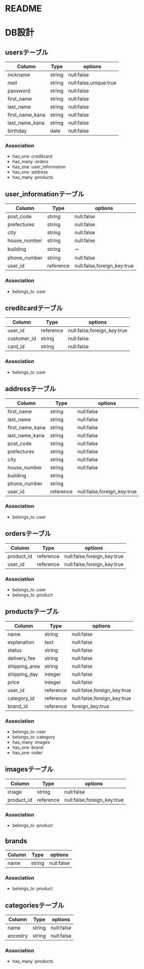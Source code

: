 # README

# DB設計

## usersテーブル
|Column|Type|options|
|------|----|-------|
|nickname|string|null:false|
|mail|string|null:false,unique:true|
|password|string|null:false|
|first_name|string|null:false|
|last_name|string|null:false|
|first_name_kana|string|null:false|
|last_name_kana|string|null:false|
|birthday|date|null:false|
### Association
- has_one :creditcard
- has_many :orders
- has_one :user_information
- has_one :address
- has_many :products

## user_informationテーブル
|Column|Type|options|
|------|----|-------|
|post_code|string|null:false|
|prefectures|string|null:false|
|city|string|null:false|
|house_number|string|null:false|
|building|string|ー|
|phone_number|string|null:false|
|user_id|reference|null:false,foreign_key:true|
### Association
- belongs_to :user

## creditcardテーブル
|Column|Type|options|
|------|----|-------|
|user_id|reference|null:false,foreign_key:true|
|customer_id|string|null:false|
|card_id|string|null:false|
### Association
- belongs_to :user

## addressテーブル
|Column|Type|options|
|------|----|-------|
|first_name|string|null:false|
|last_name|string|null:false|
|first_name_kana|string|null:false|
|last_name_kana|string|null:false|
|post_code|string|null:false|
|prefectures|string|null:false|
|city|string|null:false|
|house_number|string|null:false|
|building|string||
|phone_number|string||
|user_id|reference|null:false,foreign_key:true|
### Association
- belongs_to :user

## ordersテーブル
|Column|Type|options|
|------|----|-------|
|product_id|reference|null:false,foreign_key:true|
|user_id|reference|null:false,foreign_key:true|
### Association
- belongs_to :user
- belongs_to :product

## productsテーブル
|Column|Type|options|
|------|----|-------|
|name|string|null:false|
|explanation|text|null:false|
|status|string|null:false|
|delivery_fee|string|null:false|
|shipping_area|string|null:false|
|shipping_day|integer|null:false|
|price|integer|null:false|
|user_id|reference|null:false,foreign_key:true|
|category_id|reference|null:false,foreign_key:true|
|brand_id|reference|foreign_key:true|
### Association
- belongs_to :user
- belongs_to :category
- has_many :images
- has_one :brand
- has_one :order

## imagesテーブル
|Column|Type|options|
|------|----|-------|
|image|string|null:false|
|product_id|reference|null:false,foreign_key:true|
### Association
- belongs_to :product

## brands
|Column|Type|options|
|------|----|-------|
|name|string|null:false|
### Association
- belongs_to :product

## categoriesテーブル
|Column|Type|options|
|------|----|-------|
|name|string|null:false|
|ancestry|string|null:false|
### Association
- has_many :products









